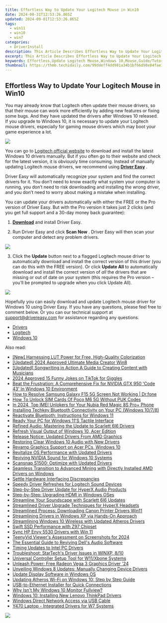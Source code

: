 ```yaml
---
title: Effortless Way to Update Your Logitech Mouse in Win10
date: 2024-08-31T12:53:26.865Z
updated: 2024-09-01T12:53:26.865Z
tags:
  - win11
  - win10
  - win7
categories:
  - DriverInstall
description: This Article Describes Effortless Way to Update Your Logitech Mouse in Win10
excerpt: This Article Describes Effortless Way to Update Your Logitech Mouse in Win10
keywords: Effortless,Update Logitech Mouse,Windows 10,Mouse,Guide/Tutorial,Logitech Mouse Update Instructions,Software Updates in Windows 10
thumbnail: https://thmb.techidaily.com/99ddeff4dd981a34b1bf66d98e84fae1038add51e63fa5e698f7136621990952.jpg
---
```


## Effortless Way to Update Your Logitech Mouse in Win10

You may already know that Logitech often update their mouse drivers, so that their mouse can work more efficiently by adding new features or fixing some bugs. And they have updated the drivers after Windows 10 released. If you upgrade to Windows 10, it is necessary to update your Logitech mouse drivers, especially for gaming mouse drivers which may boot your game experience a lot.
  
![](https://images.drivereasy.com/wp-content/uploads/2016/04/img_5720734d477b1.png)

You can go to [Logitech official website](http://support.logitech.com/en%5Fus/downloads) to download and install the latest Windows 10 drivers manually. But if you often go to their website and check for the latest version, it is obviously time consuming. Instead of manually updating Logitech mouse drivers, we recommend using **[Driver Easy](https://tools.techidaily.com/drivereasy/download/)** .

 Driver Easy will automatically recognize your system and find the correct drivers for it. You don’t need to know exactly what system your computer is running, you don’t need to risk downloading and installing the wrong driver, and you don’t need to worry about making a mistake when installing.

 You can update your drivers automatically with either the FREE or the Pro version of Driver Easy. But with the Pro version it takes just 2 clicks (and you get full support and a 30-day money back guarantee):

 1) **[Download](https://tools.techidaily.com/drivereasy/download/)**   and install Driver Easy.

 2) Run Driver Easy and click **Scan Now** . Driver Easy will then scan your computer and detect any problem drivers.

![](https://images.drivereasy.com/wp-content/uploads/2018/05/img_5ae96c30bad73.png)

 3) Click the **Update** button next to a flagged Logitech mouse driver to automatically download and install the correct version of this driver (you can do this with the FREE version). Or click **Update All**  to automatically download and install the correct version of _all_   the drivers that are missing or out of date on your system (this requires the Pro version – you’ll be prompted to upgrade when you click Update All).

![](https://images.drivereasy.com/wp-content/uploads/2018/05/img_5ae96c4b3d3f5.jpg)

 Hopefully you can easily download and update Logitech mouse driver for Windows 10 using Driver Easy. If you have any questions, please feel free to comment below. Or you can our technical support at [support@drivereasy.com](https://tools.techidaily.com/drivereasy/download/) for assistance regarding any questions.

* [Drivers](https://tools.techidaily.com/drivereasy/download/)
* [Logitech](https://store.drivereasy.com/order/cart.php?PRODS=4731822&QTY=1&AFFILIATE=108875)
* [Windows 10](https://tools.techidaily.com/drivereasy/download/)

<ins class="adsbygoogle"
     style="display:block"
     data-ad-format="autorelaxed"
     data-ad-client="ca-pub-7571918770474297"
     data-ad-slot="1223367746"></ins>



<ins class="adsbygoogle"
     style="display:block"
     data-ad-client="ca-pub-7571918770474297"
     data-ad-slot="8358498916"
     data-ad-format="auto"
     data-full-width-responsive="true"></ins>





<span class="atpl-alsoreadstyle">Also read:</span>
<div><ul>
<li><a href="https://some-techniques.techidaily.com/new-harnessing-lut-power-for-free-high-quality-colorization/"><u>[New] Harnessing LUT Power for Free, High-Quality Colorization</u></a></li>
<li><a href="https://fox-links.techidaily.com/updated-2024-approved-ultimate-media-creator-win8/"><u>[Updated] 2024 Approved  Ultimate Media Creator Win8</u></a></li>
<li><a href="https://facebook-record-videos.techidaily.com/updated-songwriting-in-action-a-guide-to-creating-content-with-musicians/"><u>[Updated] Songwriting in Action  A Guide to Creating Content with Musicians</u></a></li>
<li><a href="https://tiktok-video-recordings.techidaily.com/2024-approved-15-funny-jokes-on-tiktok-for-giggles/"><u>2024 Approved  15 Funny Jokes on TikTok for Giggles</u></a></li>
<li><a href="https://driver-error.techidaily.com/beat-the-frustration-a-comprehensive-fix-for-nvidia-gtx-950-code-43-in-windows-10-environment/"><u>Beat the Frustration: A Comprehensive Fix for NVIDIA GTX 950 'Code 43' In Windows 10 Environment</u></a></li>
<li><a href="https://fix-guide.techidaily.com/how-to-resolve-samsung-galaxy-f15-5g-screen-not-working-drfone-by-drfone-fix-android-problems-fix-android-problems/"><u>How to Resolve Samsung Galaxy F15 5G Screen Not Working | Dr.fone</u></a></li>
<li><a href="https://sim-unlock.techidaily.com/how-to-unlock-sim-cards-of-poco-m6-5g-without-puk-codes-by-drfone-android/"><u>How To Unlock SIM Cards Of Poco M6 5G Without PUK Codes</u></a></li>
<li><a href="https://sim-unlock.techidaily.com/in-2024-top-imei-unlokers-for-your-nubia-red-magic-8s-proplus-phone-by-drfone-android/"><u>In 2024, Top IMEI Unlokers for Your Nubia Red Magic 8S Pro+ Phone</u></a></li>
<li><a href="https://driver-download.techidaily.com/installing-techkey-bluetooth-connectivity-on-your-pc-windows-1078/"><u>Installing Techkey Bluetooth Connectivity on Your PC (Windows 10/7/8)</u></a></li>
<li><a href="https://driver-install.techidaily.com/reactivate-bluetooth-instructions-for-windows-11/"><u>Reactivate Bluetooth: Instructions for Windows 11</u></a></li>
<li><a href="https://driver-install.techidaily.com/ready-your-pc-for-windows-11s-tactile-interface/"><u>Ready Your PC for Windows 11'S Tactile Interface</u></a></li>
<li><a href="https://driver-install.techidaily.com/refined-audio-mastering-the-update-to-scarlett-6i6-drivers/"><u>Refined Audio: Mastering the Update to Scarlett 6I6 Drivers</u></a></li>
<li><a href="https://driver-install.techidaily.com/refresh-visual-output-of-windows-10-acer-edition/"><u>Refresh Visual Output of Windows 10, Acer Edition</u></a></li>
<li><a href="https://driver-install.techidaily.com/release-notice-updated-drivers-from-amd-graphics/"><u>Release Notice: Updated Drivers From AMD Graphics</u></a></li>
<li><a href="https://driver-install.techidaily.com/restoring-clear-windows-10-audio-with-new-drivers/"><u>Restoring Clear Windows 10 Audio with New Drivers</u></a></li>
<li><a href="https://driver-install.techidaily.com/revamp-graphics-support-on-acer-pcs-windows-10/"><u>Revamp Graphics Support on Acer PCs, Windows 10</u></a></li>
<li><a href="https://driver-install.techidaily.com/revitalize-os-performance-with-updated-drivers/"><u>Revitalize OS Performance with Updated Drivers</u></a></li>
<li><a href="https://driver-install.techidaily.com/reviving-nvidia-sound-for-windows-10-systems/"><u>Reviving NVIDIA Sound for Windows 10 Systems</u></a></li>
<li><a href="https://driver-install.techidaily.com/scansnap-s1500-optimize-with-updated-drivers/"><u>Scansnap S1500: Optimize with Updated Drivers</u></a></li>
<li><a href="https://driver-install.techidaily.com/seamless-transition-to-advanced-mining-with-directly-installed-amd-drivers-on-windows/"><u>Seamless Transition to Advanced Mining with Directly Installed AMD Drivers on Windows</u></a></li>
<li><a href="https://driver-install.techidaily.com/settle-hardware-interfacing-discrepancies/"><u>Settle Hardware Interfacing Discrepancies</u></a></li>
<li><a href="https://driver-install.techidaily.com/speedy-driver-refreshes-for-logitech-sound-devices/"><u>Speedy Driver Refreshes for Logitech Sound Devices</u></a></li>
<li><a href="https://driver-install.techidaily.com/step-by-step-driver-update-for-hyperx-audio-products/"><u>Step-by-Step Driver Update for HyperX Audio Products</u></a></li>
<li><a href="https://driver-install.techidaily.com/step-by-step-upgrading-hdmi-in-windows-oses/"><u>Step-by-Step: Upgrading HDMI in Windows OSes</u></a></li>
<li><a href="https://driver-install.techidaily.com/streamline-your-soundscape-with-scarlett-6i6-updates/"><u>Streamline Your Soundscape with Scarlett 6I6 Updates</u></a></li>
<li><a href="https://driver-install.techidaily.com/streamlined-driver-upgrade-techniques-for-hyperx-headsets/"><u>Streamlined Driver Upgrade Techniques for HyperX Headsets</u></a></li>
<li><a href="https://driver-install.techidaily.com/streamlined-process-downloading-canon-printer-drivers-win11/"><u>Streamlined Process: Downloading Canon Printer Drivers Win11</u></a></li>
<li><a href="https://driver-install.techidaily.com/streamlining-drivers-in-windows-xp-via-hands-on-approach/"><u>Streamlining Drivers in Windows XP via Hands-On Approach</u></a></li>
<li><a href="https://driver-install.techidaily.com/streamlining-windows-10-wireless-with-updated-atheros-drivers/"><u>Streamlining Windows 10 Wireless with Updated Atheros Drivers</u></a></li>
<li><a href="https://driver-install.techidaily.com/swift-ssd-performance-with-z97-chipset/"><u>Swift SSD Performance with Z97 Chipset</u></a></li>
<li><a href="https://driver-install.techidaily.com/sync-hp-envy-5530-drivers-with-win-11/"><u>Sync HP Envy 5530 Drivers with Win 11</u></a></li>
<li><a href="https://on-screen-recording.techidaily.com/teenyvid-viewers-assessment-on-screenshots-for-2024/"><u>TeenyVid Viewer's Assessment on Screenshots for 2024</u></a></li>
<li><a href="https://driver-install.techidaily.com/the-essential-guide-to-reviving-dells-audio-software/"><u>The Essential Guide to Reviving Dell's Audio Software</u></a></li>
<li><a href="https://driver-install.techidaily.com/timing-updates-to-intel-pc-drivers/"><u>Timing Updates to Intel PC Drivers</u></a></li>
<li><a href="https://driver-install.techidaily.com/troubleshoot-startechs-driver-issues-in-winxp-810/"><u>Troubleshoot: StarTech's Driver Issues in WINXP, 8/10</u></a></li>
<li><a href="https://driver-install.techidaily.com/universal-controller-setup-tool-for-w11xbone-systems/"><u>Universal Controller Setup Tool for W11/Xbone Systems</u></a></li>
<li><a href="https://driver-install.techidaily.com/unleash-power-free-radeon-vega-3-graphics-driver-24/"><u>Unleash Power: Free Radeon Vega 3 Graphics Driver '24</u></a></li>
<li><a href="https://driver-install.techidaily.com/unveiling-windows-8-updates-manually-changing-device-drivers/"><u>Unveiling Windows 8 Updates: Manually Changing Device Drivers</u></a></li>
<li><a href="https://driver-install.techidaily.com/update-display-software-in-windows-os/"><u>Update Display Software in Windows OS</u></a></li>
<li><a href="https://driver-install.techidaily.com/updating-atheros-wi-fi-on-windows-10-step-by-step-guide/"><u>Updating Atheros Wi-Fi on Windows 10: Step by Step Guide</u></a></li>
<li><a href="https://driver-install.techidaily.com/usb-to-ethernet-installer-for-quick-connections/"><u>USB-to-Ethernet Installer for Quick Connections</u></a></li>
<li><a href="https://graphic-issues.techidaily.com/why-isnt-my-windows-10-monitor-fullview/"><u>Why Isn't My Windows 10 Monitor Fullview?</u></a></li>
<li><a href="https://driver-install.techidaily.com/windows-10-installing-new-lenovo-thinkpad-drivers/"><u>Windows 10: Installing New Lenovo ThinkPad Drivers</u></a></li>
<li><a href="https://driver-install.techidaily.com/windows-direct-network-access-via-usb-cable/"><u>Windows Direct Network Access via USB Cable</u></a></li>
<li><a href="https://driver-install.techidaily.com/y470-laptop-integrated-drivers-for-w7-systems/"><u>Y470 Laptop - Integrated Drivers for W7 Systems</u></a></li>
</ul></div>

<!-- affiliate ads begin -->
<a href="https://store.iobit.com/order/checkout.php?PRODS=1468905&QTY=1&AFFILIATE=108875&CART=1"><img src="https://secure.avangate.com/images/merchant/184260348236f9554fe9375772ff966e/ascscan_728x90.png" border="0"></a>
<!-- affiliate ads end -->